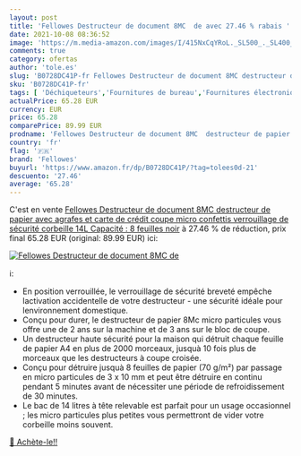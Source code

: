 ```yaml
---
layout: post
title: 'Fellowes Destructeur de document 8MC  de avec 27.46 % rabais '
date: 2021-10-08 08:36:52
image: 'https://m.media-amazon.com/images/I/415NxCqYRoL._SL500_._SL400_.jpg'
comments: true
category: ofertas
author: 'tole.es'
slug: 'B0728DC41P-fr Fellowes Destructeur de document 8MC destructeur de papier...'
sku: 'B0728DC41P-fr'
tags: [ 'Déchiqueteurs','Fournitures de bureau','Fournitures électroniques','fellowes', ]
actualPrice: 65.28 EUR
currency: EUR
price: 65.28
comparePrice: 89.99 EUR
prodname: 'Fellowes Destructeur de document 8MC  destructeur de papier avec agrafes et carte de crédit  coupe micro confettis  verrouillage de sécurité  corbeille 14L  Capacité : 8 feuilles  noir'
country: 'fr'
flag: '🇫🇷'
brand: 'Fellowes'
buyurl: 'https://www.amazon.fr/dp/B0728DC41P/?tag=tolees0d-21'
descuento: '27.46'
average: '65.28'
---
```


C'est en vente [Fellowes Destructeur de document 8MC  destructeur de papier avec agrafes et carte de crédit  coupe micro confettis  verrouillage de sécurité  corbeille 14L  Capacité : 8 feuilles  noir](https://www.amazon.fr/dp/B0728DC41P/?tag=tolees0d-21)  à  27.46 % de réduction, prix final  65.28 EUR (original: 89.99 EUR) ici:

[![Fellowes Destructeur de document 8MC  de](https://m.media-amazon.com/images/I/415NxCqYRoL._SL500_._SL400_.jpg)](https://www.amazon.fr/dp/B0728DC41P/?tag=tolees0d-21)

ℹ️:

- En position verrouillée, le verrouillage de sécurité breveté empêche lactivation accidentelle de votre destructeur - une sécurité idéale pour lenvironnement domestique.
- Conçu pour durer, le destructeur de papier 8Mc micro particules vous offre une de 2 ans sur la machine et de 3 ans sur le bloc de coupe.
- Un destructeur haute sécurité pour la maison qui détruit chaque feuille de papier A4 en plus de 2000 morceaux, jusquà 10 fois plus de morceaux que les destructeurs à coupe croisée.
- Conçu pour détruire jusquà 8 feuilles de papier (70 g/m²) par passage en micro particules de 3 x 10 mm et peut être détruire en continu pendant 5 minutes avant de nécessiter une période de refroidissement de 30 minutes.
- Le bac de 14 litres à tête relevable est parfait pour un usage occasionnel ; les micro particules plus petites vous permettront de vider votre corbeille moins souvent.

[🛒 Achète-le!!](https://www.amazon.fr/dp/B0728DC41P/?tag=tolees0d-21)

